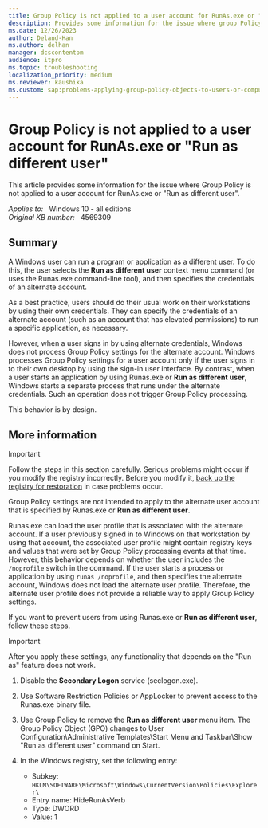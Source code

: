 ```yaml
---
title: Group Policy is not applied to a user account for RunAs.exe or "Run as different user"
description: Provides some information for the issue where group Policy is not applied to a user account for RunAs.exe or "Run as different user"
ms.date: 12/26/2023
author: Deland-Han
ms.author: delhan
manager: dcscontentpm
audience: itpro
ms.topic: troubleshooting
localization_priority: medium
ms.reviewer: kaushika
ms.custom: sap:problems-applying-group-policy-objects-to-users-or-computers, csstroubleshoot
---
```

# Group Policy is not applied to a user account for RunAs.exe or "Run as different user"

This article provides some information for the issue where Group Policy is not applied to a user account for RunAs.exe or "Run as different user".

_Applies to:_ &nbsp; Windows 10 - all editions  
_Original KB number:_ &nbsp; 4569309

## Summary

A Windows user can run a program or application as a different user. To do this, the user selects the **Run as different user** context menu command (or uses the Runas.exe command-line tool), and then specifies the credentials of an alternate account.  

As a best practice, users should do their usual work on their workstations by using their own credentials. They can specify the credentials of an alternate account (such as an account that has elevated permissions) to run a specific application, as necessary.  

However, when a user signs in by using alternate credentials, Windows does not process Group Policy settings for the alternate account. Windows processes Group Policy settings for a user account only if the user signs in to their own desktop by using the sign-in user interface. By contrast, when a user starts an application by using Runas.exe or **Run as different user**, Windows starts a separate process that runs under the alternate credentials. Such an operation does not trigger Group Policy processing.  

This behavior is by design.

## More information

> [!Important]  
> Follow the steps in this section carefully. Serious problems might occur if you modify the registry incorrectly. Before you modify it, [back up the registry for restoration](https://support.microsoft.com/help/322756) in case problems occur.  

Group Policy settings are not intended to apply to the alternate user account that is specified by Runas.exe or **Run as different user**.  

Runas.exe can load the user profile that is associated with the alternate account. If a user previously signed in to Windows on that workstation by using that account, the associated user profile might contain registry keys and values that were set by Group Policy processing events at that time. However, this behavior depends on whether the user includes the `/noprofile` switch in the command. If the user starts a process or application by using `runas /noprofile`, and then specifies the alternate account, Windows does not load the alternate user profile. Therefore, the alternate user profile does not provide a reliable way to apply Group Policy settings.  

If you want to prevent users from using Runas.exe or **Run as different user**, follow these steps.

> [!Important]
> After you apply these settings, any functionality that depends on the "Run as" feature does not work.

1. Disable the **Secondary Logon** service (seclogon.exe).
2. Use Software Restriction Policies or AppLocker to prevent access to the Runas.exe binary file.
3. Use Group Policy to remove the **Run as different user** menu item. The Group Policy Object (GPO) changes to User Configuration\\Administrative Templates\\Start Menu and Taskbar\\Show "Run as different user" command on Start.
4. In the Windows registry, set the following entry:

    - Subkey: `HKLM\SOFTWARE\Microsoft\Windows\CurrentVersion\Policies\Explorer\`
    - Entry name: HideRunAsVerb
    - Type: DWORD
    - Value: 1
